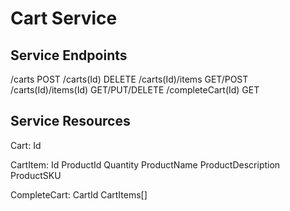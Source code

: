 # Cart Service

## Service Endpoints
/carts POST
/carts(Id) DELETE
/carts(Id)/items GET/POST
/carts(Id)/items(Id) GET/PUT/DELETE
/completeCart(Id) GET

## Service Resources
Cart:	Id

CartItem:	Id
		ProductId
		Quantity
		ProductName
		ProductDescription
		ProductSKU

CompleteCart:	CartId
		CartItems[]


		
